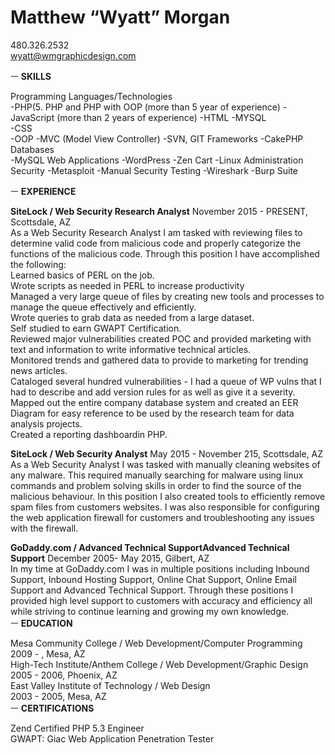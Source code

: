 # Matthew “Wyatt” Morgan
480.326.2532  
wyatt@wmgraphicdesign.com

ㅡ
**SKILLS**

Programming Languages/Technologies  
-PHP(5. PHP and PHP with OOP (more than 5 year of experience) 
-JavaScript (more than 2 years of experience) 
-HTML 
-MYSQL  
-CSS   
-OOP
-MVC (Model View Controller) 
-SVN, GIT 
Frameworks 
-CakePHP
Databases  
-MySQL 
Web Applications
-WordPress
-Zen Cart
-Linux Administration
Security
-Metasploit
-Manual Security Testing 
-Wireshark
-Burp Suite

ㅡ
**EXPERIENCE**

**SiteLock / Web Security Research Analyst**
November 2015 - PRESENT,  Scottsdale, AZ  
As a Web Security Research Analyst I am tasked with reviewing files to determine valid code from malicious code and properly categorize the functions of the malicious code. Through this position I have accomplished the following:  
Learned basics of PERL on the job.  
Wrote scripts as needed in PERL to increase productivity  
Managed a very large queue of files by creating new tools and processes to manage the queue effectively and efficiently.  
Wrote queries to grab data as needed from a large dataset.  
Self studied to earn GWAPT Certification.  
Reviewed major vulnerabilities created POC and provided marketing with text and information to write informative technical articles.   
Monitored trends and gathered data to provide to marketing for trending news articles.  
Cataloged several hundred vulnerabilities - I had a queue of WP vulns that I had to describe and add version rules for as well as give it a severity.  
Mapped out the entire company database system and created an EER Diagram for easy reference to be used by the research team for data analysis projects.  
Created a reporting dashboardin PHP.  
  
**SiteLock / Web Security Analyst**
May 2015 - November 215, Scottsdale, AZ  
As a Web Security Analyst I was tasked with manually cleaning websites of any malware. This required manually searching for malware using linux commands and problem solving skills in order to find the source of the malicious behaviour.  In this position I also created tools to efficiently remove spam files from customers websites. I was also responsible for configuring the web application firewall for customers and troubleshooting any issues with the firewall.  

**GoDaddy.com / Advanced Technical SupportAdvanced Technical Support**
December 2005- May 2015, Gilbert, AZ  
In my time at GoDaddy.com I was in multiple positions including Inbound Support, Inbound Hosting Support, Online Chat Support, Online Email Support and Advanced Technical Support. Through these positions I provided high level support to customers with accuracy and efficiency all while striving to continue learning and growing my own knowledge.  
ㅡ
**EDUCATION**

Mesa Community College / Web Development/Computer Programming  
2009 - , Mesa, AZ  
High-Tech Institute/Anthem College / Web Development/Graphic Design  
2005 - 2006, Phoenix, AZ  
East Valley Institute of Technology / Web Design  
2003 - 2005, Mesa, AZ  
ㅡ
**CERTIFICATIONS**

Zend Certified PHP 5.3 Engineer   
GWAPT: Giac Web Application Penetration Tester


